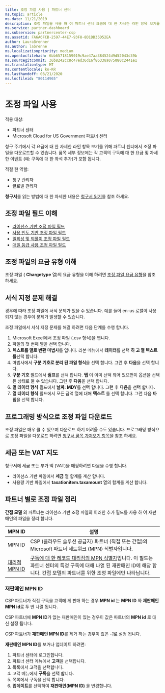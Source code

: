 ```yaml
---
title: 조정 파일 사용 | 파트너 센터
ms.topic: article
ms.date: 11/21/2019
description: 조정 파일을 사용 하 여 파트너 센터 요금에 대 한 자세한 라인 항목 보기를 이해 합니다.
ms.service: partner-dashboard
ms.subservice: partnercenter-csp
ms.assetid: FA6A6FCB-2597-44E7-93F8-8D1DD35D52EA
author: LauraBrenner
ms.author: labrenne
ms.localizationpriority: medium
ms.openlocfilehash: 6bb65718159019c9ae47aa384524d9d52043d39b
ms.sourcegitcommit: 36b8242cc8c47ed36d16f86338a075080c2441e1
ms.translationtype: MT
ms.contentlocale: ko-KR
ms.lasthandoff: 03/21/2020
ms.locfileid: "80114965"
---
```

# <a name="use-your-reconciliation-files"></a>조정 파일 사용

적용 대상:

- 파트너 센터
- Microsoft Cloud for US Government 파트너 센터

청구 주기에서 각 요금에 대 한 자세한 라인 항목 보기를 위해 파트너 센터에서 조정 파일을 다운로드할 수 있습니다. 품목 세부 정보에는 각 고객의 구독에 대 한 요금 및 자세한 이벤트 (예: 구독에 대 한 좌석 추가)가 포함 됩니다.

적절 한 역할:

- 청구 관리자
- 글로벌 관리자

**청구서**를 읽는 방법에 대 한 자세한 내용은 [청구서 읽기](read-your-bill.md)를 참조 하세요.

## <a name="understand-reconciliation-file-fields"></a>조정 파일 필드 이해

- [라이선스 기반 조정 파일 필드](license-based-recon-files.md)
- [사용 빈도 기반 조정 파일 필드](usage-based-recon-files.md)
- [일회성 및 되풀이 조정 파일 필드](one-time-recurring-recon-files.md)
- [매일 등급 사용 조정 파일 필드](daily-rated-usage-recon-files.md)

## <a name="understand-charge-types-in-reconciliation-files"></a>조정 파일의 요금 유형 이해

조정 파일 ( **Chargetype** 열)의 요금 유형을 이해 하려면 [조정 파일 요금 유형](recon-file-charge-types.md)을 참조 하세요.

## <a name="fix-formatting-issues"></a>서식 지정 문제 해결

경우에 따라 조정 파일에 서식 문제가 있을 수 있습니다. 예를 들어 en-us 로캘이 사용 되지 않는 경우이 문제가 발생할 수 있습니다.

조정 파일에서 서식 지정 문제를 해결 하려면 다음 단계를 수행 합니다.

1. Microsoft Excel에서 조정 파일 (.csv 형식)을 엽니다.
2. 파일의 첫 번째 열을 선택 합니다.
3. **텍스트를 열로 변환 마법사**를 엽니다. 리본 메뉴에서 **데이터**를 선택 **하 고 열 텍스트를**선택 합니다.
4. 마법사에서 **구분 기호로 분리 된 파일 형식**을 선택 합니다. 그런 후 **다음**을 선택 합니다.
5. **구분 기호** 필드에서 **쉼표**를 선택 합니다. **탭** 이 이미 선택 되어 있으면이 옵션을 선택 된 상태로 둘 수 있습니다. 그런 후 **다음**을 선택 합니다.
6. **열 데이터 형식** 필드에서 **날짜: MDY**를 선택 합니다. 그런 후 **다음**을 선택 합니다.
7. **열 데이터 형식** 필드에서 모든 금액 열에 대해 **텍스트** 를 선택 합니다. 그런 다음 **마침**을 선택 합니다.

## <a name="download-reconciliation-files-programmatically"></a>프로그래밍 방식으로 조정 파일 다운로드

조정 파일은 매우 클 수 있으며 다운로드 하기 어려울 수도 있습니다. 프로그래밍 방식으로 조정 파일을 다운로드 하려면 [청구서 품목 가져오기 항목](https://docs.microsoft.com/partner-center/develop/get-invoiceline-items)을 참조 하세요.

## <a name="map-taxes-or-vat"></a>세금 또는 VAT 지도

청구서에 세금 또는 부가 액 (VAT)을 매핑하려면 다음을 수행 합니다.

- 라이선스 기반 파일에서 **세금** 열 합계를 계산 합니다.
- 사용량 기반 파일에서 **taxationitem.taxamount** 열의 합계를 계산 합니다.

## <a name="itemize-reconciliation-files-by-partner"></a>파트너 별로 조정 파일 정리

**간접 모델** 의 파트너는 라이선스 기반 조정 파일의 이러한 추가 필드를 사용 하 여 재판매인의 파일을 정리 합니다.

| MPN ID | 설명 |
| ------ | ----------- |
| MPN ID | CSP (클라우드 솔루션 공급자) 파트너 (직접 또는 간접)의 Microsoft 파트너 네트워크 (MPN) 식별자입니다. |
| [대리점 MPN ID](#reseller-mpn-id) | [구독에 대 한 레코드 대리점의 MPN 식별자](#reseller-mpn-id)입니다. 이 필드는 파트너 센터의 특정 구독에 대해 나열 된 재판매인 ID에 해당 합니다. 간접 모델의 파트너를 위한 조정 파일에만 나타납니다. |

### <a name="reseller-mpn-id"></a>재판매인 MPN ID

CSP 파트너가 직접 구독을 고객에 게 판매 하는 경우 **MPN id** 는 **MPN ID** 와 **재판매인 MPN id**로 두 번 나열 됩니다.

CSP 파트너에 **MPN ID**가 없는 재판매인이 있는 경우이 값은 파트너의 **MPN id** 로 대신 설정 됩니다.

CSP 파트너가 **재판매인 MPN ID**를 제거 하는 경우이 값은 *-1*로 설정 됩니다.

**재판매인 MPN ID**를 보거나 업데이트 하려면:

1. 파트너 센터에 로그인합니다.
2. 파트너 센터 메뉴에서 **고객**을 선택합니다.
3. 목록에서 고객을 선택합니다.
4. 고객 메뉴에서 **구독**을 선택 합니다.
5. 목록에서 구독을 선택 합니다.
6. **업데이트**를 선택하여 **재판매인(MPN ID)** 을 변경합니다.
